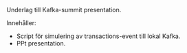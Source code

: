 Underlag till Kafka-summit presentation.

Innehåller:
* Script för simulering av transactions-event till lokal Kafka.
* PPt presentation. 
